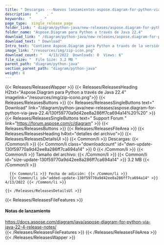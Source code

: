 ```yaml
---
title: " Descargas ---Nuevos lanzamientos-aspose.diagram-for-python-via-java-22.4 . "
description:  "    . " 
keywords:  "    . " 
page_type:  single_release_page
folder_link: " diagram/python-java/new-releases/aspose.diagram-for-python-via-java-22.4/"
folder_name: "Aspose.Diagram para Python a través de Java 22.4"
download_link: " /diagram/python-java/new-releases/aspose.diagram-for-python-via-java-22.4/130f59770a9d42ee8a286ff7ca694a14"
download_text: " Download"
Intro_text: "Contiene Aspose.Diagram para Python a través de la versión Java 22.4."
image_link: "/resources/img/zip-icon.png"
download_count: "   4/13/2022  Downloads: 0  Views: 6"
file_size: "  File Size: 3.2 MB "
parent_path: "diagram/python-java"
section_parent_path: "diagram/python-java"
weight: 8
---
```


{{< Releases/ReleasesWapper >}}
  {{< Releases/ReleasesHeading H2txt="Aspose.Diagram para Python a través de Java 22.4" imagelink="/resources/img/zip-icono.png">}}
  {{< Releases/ReleasesButtons >}}
    {{< Releases/ReleasesSingleButtons text=" Download" link="/diagram/python-java/new-releases/aspose.diagram-for-python-via-java-22.4/130f59770a9d42ee8a286ff7ca694a14%20%20" >}}
    {{< Releases/ReleasesSingleButtons text=" Support Forum " link="https://forum.aspose.com/c/diagram" >}}
  {{< Releases/ReleasesButtons >}}
  {{< Releases/ReleasesFileArea >}}
    {{< Releases/ReleasesHeading h4txt="detalles del archivo">}}
    {{< Releases/ReleasesDetailsUl >}}
            {{< Common/li >}} Descargas: {{< /Common/li >}}
      {{< Common/li class="downloadcount" id="dwn-update-130f59770a9d42ee8a286ff7ca694a14" >}} 0 {{< /Common/li >}}
      {{< Common/li >}} Tamaño del archivo: {{< /Common/li >}}
      {{< Common/li id="size-update-130f59770a9d42ee8a286ff7ca694a14" >}} 3.2 MB {{< /Common/li >}} 


      {{< Common/li >}} Fecha de adición: {{< /Common/li >}}
      {{< Common/li id="added-update-130f59770a9d42ee8a286ff7ca694a14" >}} 4/13/2022 {{< /Common/li >}} 

    {{< /Releases/ReleasesDetailsUl >}}

  {{< Releases/ReleasesFileFeatures >}}
      <h4>Notas de lanzamiento</h4><div> <a href="https://docs.aspose.com/diagram/java/aspose-diagram-for-python-via-java-22-4-release-notes/">https://docs.aspose.com/diagram/java/aspose-diagram-for-python-via-java-22-4-release-notes/</a></div>
  {{< /Releases/ReleasesFileFeatures >}}
 {{< /Releases/ReleasesFileArea >}}
{{< /Releases/ReleasesWapper >}}



